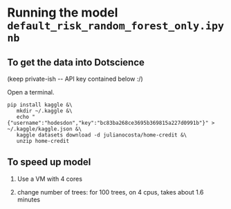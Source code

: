 # Running the model `default_risk_random_forest_only.ipynb`


## To get the data into Dotscience

(keep private-ish -- API key contained below :/)

Open a terminal.
```
pip install kaggle &\
   mkdir ~/.kaggle &\
   echo "{"username":"hodesdon","key":"bc83ba268ce3695b369815a227d0991b"}" > ~/.kaggle/kaggle.json &\
   kaggle datasets download -d julianocosta/home-credit &\
   unzip home-credit 

```
## To speed up model
1. Use a VM with 4 cores

2. change number of trees:
for 100 trees, on 4 cpus, takes about 1.6 minutes